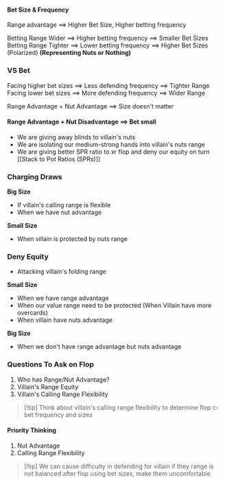 
#### Bet Size & Frequency

Range advantage $\implies$ Higher Bet Size, Higher betting frequency

Betting Range Wider $\implies$ Higher betting frequency $\implies$ Smaller Bet Sizes
Betting Range Tighter $\implies$ Lower betting frequency $\implies$ Higher Bet Sizes (Polarized) **(Representing Nuts or Nothing)**


### VS Bet

Facing higher bet sizes $\implies$ Less defending frequency $\implies$ Tighter Range
Facing lower bet sizes $\implies$ More defending frequency $\implies$ Wider Range  


Range Advantage + Nut Advantage $\implies$ Size doesn't matter
#### Range Advantage + Nut Disadvantage $\implies$ Bet small
- We are giving away blinds to villain's nuts
- We are isolating our medium-strong hands into villain's nuts range
- We are giving better SPR ratio to xr flop and deny our equity on turn [[Stack to Pot Ratios (SPRs)]]


### Charging Draws

**Big Size**
- If villain's calling range is flexible
- When we have nut advantage

**Small Size**
- When villain is protected by nuts range

### Deny Equity
- Attacking villain's folding range

**Small Size**
- When we have range advantage
- When our value range need to be protected (When Villain have more overcards)
- When villain have nuts advantage

**Big Size**
- When we don't have range advantage but nuts advantage

### Questions To Ask on Flop

1. Who has Range/Nut Advantage?
2. Villain's Range Equity
3. Villain's Calling Range Flexibility

>[!tip] Think about villain's calling range flexibility to determine flop c-bet frequency and sizes
>

#### Priority Thinking
1. Nut Advantage
2. Calling Range Flexibility


> [!tip] We can cause difficulty in defending for villain if they range is not balanced after flop using bet sizes, make them uncomfortable
